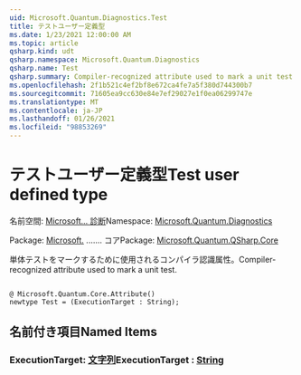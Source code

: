 ```yaml
---
uid: Microsoft.Quantum.Diagnostics.Test
title: テストユーザー定義型
ms.date: 1/23/2021 12:00:00 AM
ms.topic: article
qsharp.kind: udt
qsharp.namespace: Microsoft.Quantum.Diagnostics
qsharp.name: Test
qsharp.summary: Compiler-recognized attribute used to mark a unit test.
ms.openlocfilehash: 2f1b521c4ef2bf8e672ca4fe7a5f380d744300b7
ms.sourcegitcommit: 71605ea9cc630e84e7ef29027e1f0ea06299747e
ms.translationtype: MT
ms.contentlocale: ja-JP
ms.lasthandoff: 01/26/2021
ms.locfileid: "98853269"
---
```

# <a name="test-user-defined-type"></a><span data-ttu-id="32992-102">テストユーザー定義型</span><span class="sxs-lookup"><span data-stu-id="32992-102">Test user defined type</span></span>

<span data-ttu-id="32992-103">名前空間: [Microsoft... 診断](xref:Microsoft.Quantum.Diagnostics)</span><span class="sxs-lookup"><span data-stu-id="32992-103">Namespace: [Microsoft.Quantum.Diagnostics](xref:Microsoft.Quantum.Diagnostics)</span></span>

<span data-ttu-id="32992-104">Package: [Microsoft.](https://nuget.org/packages/Microsoft.Quantum.QSharp.Core) ....... コア</span><span class="sxs-lookup"><span data-stu-id="32992-104">Package: [Microsoft.Quantum.QSharp.Core](https://nuget.org/packages/Microsoft.Quantum.QSharp.Core)</span></span>


<span data-ttu-id="32992-105">単体テストをマークするために使用されるコンパイラ認識属性。</span><span class="sxs-lookup"><span data-stu-id="32992-105">Compiler-recognized attribute used to mark a unit test.</span></span>

```qsharp

@ Microsoft.Quantum.Core.Attribute()
newtype Test = (ExecutionTarget : String);
```



## <a name="named-items"></a><span data-ttu-id="32992-106">名前付き項目</span><span class="sxs-lookup"><span data-stu-id="32992-106">Named Items</span></span>

### <a name="executiontarget--string"></a><span data-ttu-id="32992-107">ExecutionTarget: [文字列](xref:microsoft.quantum.lang-ref.string)</span><span class="sxs-lookup"><span data-stu-id="32992-107">ExecutionTarget : [String](xref:microsoft.quantum.lang-ref.string)</span></span>

